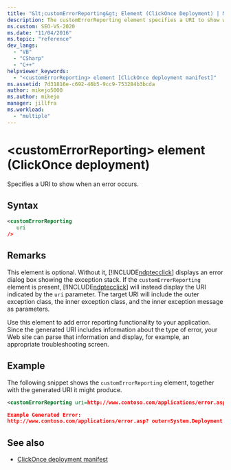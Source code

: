 ```yaml
---
title: "&lt;customErrorReporting&gt; Element (ClickOnce Deployment) | Microsoft Docs"
description: The customErrorReporting element specifies a URI to show when an error occurs instead of an error dialog box showing the exception stack.
ms.custom: SEO-VS-2020
ms.date: "11/04/2016"
ms.topic: "reference"
dev_langs:
  - "VB"
  - "CSharp"
  - "C++"
helpviewer_keywords:
  - "<customErrorReporting> element [ClickOnce deployment manifest]"
ms.assetid: 7d31816e-c692-46b5-9cc9-753284b3bcda
author: mikejo5000
ms.author: mikejo
manager: jillfra
ms.workload:
  - "multiple"
---
```

# &lt;customErrorReporting&gt; element (ClickOnce deployment)
Specifies a URI to show when an error occurs.

## Syntax

```xml
<customErrorReporting
   uri
/>
```

## Remarks
 This element is optional. Without it, [!INCLUDE[ndptecclick](../deployment/includes/ndptecclick_md.md)] displays an error dialog box showing the exception stack. If the `customErrorReporting` element is present, [!INCLUDE[ndptecclick](../deployment/includes/ndptecclick_md.md)] will instead display the URI indicated by the `uri` parameter. The target URI will include the outer exception class, the inner exception class, and the inner exception message as parameters.

 Use this element to add error reporting functionality to your application. Since the generated URI includes information about the type of error, your Web site can parse that information and display, for example, an appropriate troubleshooting screen.

## Example
 The following snippet shows the `customErrorReporting` element, together with the generated URI it might produce.

```xml
<customErrorReporting uri=http://www.contoso.com/applications/error.asp />

Example Generated Error:
http://www.contoso.com/applications/error.asp? outer=System.Deployment.Application.InvalidDeploymentException&&inner=System.Deployment.Application.InvalidDeploymentException&&msg=The%20application%20manifest%20is%20signed,%20but%20the%20deployment%20manifest%20is%20unsigned.%20Both%20manifests%20must%20be%20either%20signed%20or%20unsigned.
```

## See also
- [ClickOnce deployment manifest](../deployment/clickonce-deployment-manifest.md)